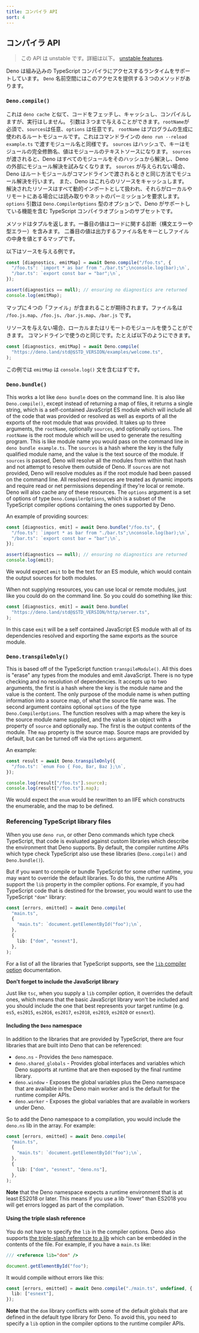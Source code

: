 ```yaml
---
title: コンパイラ API
sort: 4
---
```

<!-- L1..1
## Compiler APIs
-->

## コンパイラ API

<!-- L3..4
> This API is unstable. Learn more about
> [unstable features](../runtime/stability.md).
-->

> この API は unstable です。詳細は以下。
> [unstable features](../runtime/stability.md).

<!-- L6..7
Deno supports runtime access to the built-in TypeScript compiler. There are
three methods in the `Deno` namespace that provide this access.
-->

Deno は組み込みの TypeScript コンパイラにアクセスするランタイムをサポートしています。
`Deno` 名前空間にはこのアクセスを提供する３つのメソッドがあります。

<!-- L9..9
### `Deno.compile()`
-->

### `Deno.compile()`

<!-- L11..25
This works similar to `deno cache` in that it can fetch and cache the code,
compile it, but not run it. It takes up to three arguments, the `rootName`,
optionally `sources`, and optionally `options`. The `rootName` is the root
module which will be used to generate the resulting program. This is like the
module name you would pass on the command line in
`deno run --reload example.ts`. The `sources` is a hash where the key is the
fully qualified module name, and the value is the text source of the module. If
`sources` is passed, Deno will resolve all the modules from within that hash and
not attempt to resolve them outside of Deno. If `sources` are not provided, Deno
will resolve modules as if the root module had been passed on the command line.
Deno will also cache any of these resources. All resolved resources are treated
as dynamic imports and require read or net permissions depending on if they're
local or remote. The `options` argument is a set of options of type
`Deno.CompilerOptions`, which is a subset of the TypeScript compiler options
containing the ones supported by Deno.
-->

これは `deno cache` と似て、コードをフェッチし、キャッシュし、コンパイルしますが、実行はしません。
引数は３つまで与えることができます。`rootName`が必須で、`sources`は任意、`options` は任意です。
`rootName` はプログラムの生成に使われるルートモジュールです。これはコマンドラインの `deno run --reload example.ts` で渡すモジュール名と同様です。
`sources` はハッシュで、キーはモジュールの完全修飾名、値はモジュールのテキストソースになります。
`sources` が渡されると、Deno はすべてのモジュールをそのハッシュから解決し、Deno の外部にモジュール解決を試みなくなります。
`sources` が与えられない場合、Deno はルートモジュールがコマンドラインで渡されるときと同じ方法でモジュール解決を行います。
また、Deno はこれらのリソースをキャッシュします。
解決されたリソースはすべて動的インポートとして扱われ、それらがローカルやリモートにある場合には読み取りやネットのパーミッションを要求します。
`options` 引数は `Deno.CompilerOptions` 型のオプションで、Deno がサポートしている機能を含む TypeScript コンパイラオプションのサブセットです。

<!-- L27..29
The method resolves with a tuple. The first argument contains any diagnostics
(syntax or type errors) related to the code. The second argument is a map where
the keys are the output filenames and the values are the content.
-->

メソッドはタプルを返します。一番目の値はコードに関する診断（構文エラーや型エラー）を含みます。
二番目の値は出力するファイル名をキーとしファイルの中身を値とするマップです。

<!-- L31..31
An example of providing sources:
-->

以下はソースを与える例です。

<!-- L33..41
```ts
const [diagnostics, emitMap] = await Deno.compile("/foo.ts", {
  "/foo.ts": `import * as bar from "./bar.ts";\nconsole.log(bar);\n`,
  "/bar.ts": `export const bar = "bar";\n`,
});

assert(diagnostics == null); // ensuring no diagnostics are returned
console.log(emitMap);
```
-->

```ts
const [diagnostics, emitMap] = await Deno.compile("/foo.ts", {
  "/foo.ts": `import * as bar from "./bar.ts";\nconsole.log(bar);\n`,
  "/bar.ts": `export const bar = "bar";\n`,
});

assert(diagnostics == null); // ensuring no diagnostics are returned
console.log(emitMap);
```

<!-- L43..44
We would expect map to contain 4 "files", named `/foo.js.map`, `/foo.js`,
`/bar.js.map`, and `/bar.js`.
-->

マップに４つの「ファイル」が含まれることが期待されます。ファイル名は `/foo.js.map`、`/foo.js`、`/bar.js.map`、`/bar.js` です。

<!-- L46..47
When not supplying resources, you can use local or remote modules, just like you
could do on the command line. So you could do something like this:
-->

リソースを与えない場合、ローカルまたはリモートのモジュールを使うことができます。
コマンドラインで使うのと同じです。たとえば以下のようにできます。

<!-- L49..53
```ts
const [diagnostics, emitMap] = await Deno.compile(
  "https://deno.land/std@$STD_VERSION/examples/welcome.ts",
);
```
-->

```ts
const [diagnostics, emitMap] = await Deno.compile(
  "https://deno.land/std@$STD_VERSION/examples/welcome.ts",
);
```

<!-- L55..55
In this case `emitMap` will contain a `console.log()` statement.
-->

この例では `emitMap` は `console.log()` 文を含むはずです。

<!-- L57..57
### `Deno.bundle()`
-->

### `Deno.bundle()`

<!-- L59..76
This works a lot like `deno bundle` does on the command line. It is also like
`Deno.compile()`, except instead of returning a map of files, it returns a
single string, which is a self-contained JavaScript ES module which will include
all of the code that was provided or resolved as well as exports of all the
exports of the root module that was provided. It takes up to three arguments,
the `rootName`, optionally `sources`, and optionally `options`. The `rootName`
is the root module which will be used to generate the resulting program. This is
like module name you would pass on the command line in `deno bundle example.ts`.
The `sources` is a hash where the key is the fully qualified module name, and
the value is the text source of the module. If `sources` is passed, Deno will
resolve all the modules from within that hash and not attempt to resolve them
outside of Deno. If `sources` are not provided, Deno will resolve modules as if
the root module had been passed on the command line. All resolved resources are
treated as dynamic imports and require read or net permissions depending if
they're local or remote. Deno will also cache any of these resources. The
`options` argument is a set of options of type `Deno.CompilerOptions`, which is
a subset of the TypeScript compiler options containing the ones supported by
Deno.
-->

This works a lot like `deno bundle` does on the command line. It is also like
`Deno.compile()`, except instead of returning a map of files, it returns a
single string, which is a self-contained JavaScript ES module which will include
all of the code that was provided or resolved as well as exports of all the
exports of the root module that was provided. It takes up to three arguments,
the `rootName`, optionally `sources`, and optionally `options`. The `rootName`
is the root module which will be used to generate the resulting program. This is
like module name you would pass on the command line in `deno bundle example.ts`.
The `sources` is a hash where the key is the fully qualified module name, and
the value is the text source of the module. If `sources` is passed, Deno will
resolve all the modules from within that hash and not attempt to resolve them
outside of Deno. If `sources` are not provided, Deno will resolve modules as if
the root module had been passed on the command line. All resolved resources are
treated as dynamic imports and require read or net permissions depending if
they're local or remote. Deno will also cache any of these resources. The
`options` argument is a set of options of type `Deno.CompilerOptions`, which is
a subset of the TypeScript compiler options containing the ones supported by
Deno.

<!-- L78..78
An example of providing sources:
-->

An example of providing sources:

<!-- L80..88
```ts
const [diagnostics, emit] = await Deno.bundle("/foo.ts", {
  "/foo.ts": `import * as bar from "./bar.ts";\nconsole.log(bar);\n`,
  "/bar.ts": `export const bar = "bar";\n`,
});

assert(diagnostics == null); // ensuring no diagnostics are returned
console.log(emit);
```
-->

```ts
const [diagnostics, emit] = await Deno.bundle("/foo.ts", {
  "/foo.ts": `import * as bar from "./bar.ts";\nconsole.log(bar);\n`,
  "/bar.ts": `export const bar = "bar";\n`,
});

assert(diagnostics == null); // ensuring no diagnostics are returned
console.log(emit);
```

<!-- L90..91
We would expect `emit` to be the text for an ES module, which would contain the
output sources for both modules.
-->

We would expect `emit` to be the text for an ES module, which would contain the
output sources for both modules.

<!-- L93..94
When not supplying resources, you can use local or remote modules, just like you
could do on the command line. So you could do something like this:
-->

When not supplying resources, you can use local or remote modules, just like you
could do on the command line. So you could do something like this:

<!-- L96..100
```ts
const [diagnostics, emit] = await Deno.bundle(
  "https://deno.land/std@$STD_VERSION/http/server.ts",
);
```
-->

```ts
const [diagnostics, emit] = await Deno.bundle(
  "https://deno.land/std@$STD_VERSION/http/server.ts",
);
```

<!-- L102..103
In this case `emit` will be a self contained JavaScript ES module with all of
its dependencies resolved and exporting the same exports as the source module.
-->

In this case `emit` will be a self contained JavaScript ES module with all of
its dependencies resolved and exporting the same exports as the source module.

<!-- L105..105
### `Deno.transpileOnly()`
-->

### `Deno.transpileOnly()`

<!-- L107..117
This is based off of the TypeScript function `transpileModule()`. All this does
is "erase" any types from the modules and emit JavaScript. There is no type
checking and no resolution of dependencies. It accepts up to two arguments, the
first is a hash where the key is the module name and the value is the content.
The only purpose of the module name is when putting information into a source
map, of what the source file name was. The second argument contains optional
`options` of the type `Deno.CompilerOptions`. The function resolves with a map
where the key is the source module name supplied, and the value is an object
with a property of `source` and optionally `map`. The first is the output
contents of the module. The `map` property is the source map. Source maps are
provided by default, but can be turned off via the `options` argument.
-->

This is based off of the TypeScript function `transpileModule()`. All this does
is "erase" any types from the modules and emit JavaScript. There is no type
checking and no resolution of dependencies. It accepts up to two arguments, the
first is a hash where the key is the module name and the value is the content.
The only purpose of the module name is when putting information into a source
map, of what the source file name was. The second argument contains optional
`options` of the type `Deno.CompilerOptions`. The function resolves with a map
where the key is the source module name supplied, and the value is an object
with a property of `source` and optionally `map`. The first is the output
contents of the module. The `map` property is the source map. Source maps are
provided by default, but can be turned off via the `options` argument.

<!-- L119..119
An example:
-->

An example:

<!-- L121..128
```ts
const result = await Deno.transpileOnly({
  "/foo.ts": `enum Foo { Foo, Bar, Baz };\n`,
});

console.log(result["/foo.ts"].source);
console.log(result["/foo.ts"].map);
```
-->

```ts
const result = await Deno.transpileOnly({
  "/foo.ts": `enum Foo { Foo, Bar, Baz };\n`,
});

console.log(result["/foo.ts"].source);
console.log(result["/foo.ts"].map);
```

<!-- L130..131
We would expect the `enum` would be rewritten to an IIFE which constructs the
enumerable, and the map to be defined.
-->

We would expect the `enum` would be rewritten to an IIFE which constructs the
enumerable, and the map to be defined.

<!-- L133..133
### Referencing TypeScript library files
-->

### Referencing TypeScript library files

<!-- L135..138
When you use `deno run`, or other Deno commands which type check TypeScript,
that code is evaluated against custom libraries which describe the environment
that Deno supports. By default, the compiler runtime APIs which type check
TypeScript also use these libraries (`Deno.compile()` and `Deno.bundle()`).
-->

When you use `deno run`, or other Deno commands which type check TypeScript,
that code is evaluated against custom libraries which describe the environment
that Deno supports. By default, the compiler runtime APIs which type check
TypeScript also use these libraries (`Deno.compile()` and `Deno.bundle()`).

<!-- L140..144
But if you want to compile or bundle TypeScript for some other runtime, you may
want to override the default libraries. To do this, the runtime APIs support the
`lib` property in the compiler options. For example, if you had TypeScript code
that is destined for the browser, you would want to use the TypeScript `"dom"`
library:
-->

But if you want to compile or bundle TypeScript for some other runtime, you may
want to override the default libraries. To do this, the runtime APIs support the
`lib` property in the compiler options. For example, if you had TypeScript code
that is destined for the browser, you would want to use the TypeScript `"dom"`
library:

<!-- L146..156
```ts
const [errors, emitted] = await Deno.compile(
  "main.ts",
  {
    "main.ts": `document.getElementById("foo");\n`,
  },
  {
    lib: ["dom", "esnext"],
  },
);
```
-->

```ts
const [errors, emitted] = await Deno.compile(
  "main.ts",
  {
    "main.ts": `document.getElementById("foo");\n`,
  },
  {
    lib: ["dom", "esnext"],
  },
);
```

<!-- L158..160
For a list of all the libraries that TypeScript supports, see the
[`lib` compiler option](https://www.typescriptlang.org/docs/handbook/compiler-options.html)
documentation.
-->

For a list of all the libraries that TypeScript supports, see the
[`lib` compiler option](https://www.typescriptlang.org/docs/handbook/compiler-options.html)
documentation.

<!-- L162..162
**Don't forget to include the JavaScript library**
-->

**Don't forget to include the JavaScript library**

<!-- L164..167
Just like `tsc`, when you supply a `lib` compiler option, it overrides the
default ones, which means that the basic JavaScript library won't be included
and you should include the one that best represents your target runtime (e.g.
`es5`, `es2015`, `es2016`, `es2017`, `es2018`, `es2019`, `es2020` or `esnext`).
-->

Just like `tsc`, when you supply a `lib` compiler option, it overrides the
default ones, which means that the basic JavaScript library won't be included
and you should include the one that best represents your target runtime (e.g.
`es5`, `es2015`, `es2016`, `es2017`, `es2018`, `es2019`, `es2020` or `esnext`).

<!-- L169..169
#### Including the `Deno` namespace
-->

#### Including the `Deno` namespace

<!-- L171..172
In addition to the libraries that are provided by TypeScript, there are four
libraries that are built into Deno that can be referenced:
-->

In addition to the libraries that are provided by TypeScript, there are four
libraries that are built into Deno that can be referenced:

<!-- L174..181
- `deno.ns` - Provides the `Deno` namespace.
- `deno.shared_globals` - Provides global interfaces and variables which Deno
  supports at runtime that are then exposed by the final runtime library.
- `deno.window` - Exposes the global variables plus the Deno namespace that are
  available in the Deno main worker and is the default for the runtime compiler
  APIs.
- `deno.worker` - Exposes the global variables that are available in workers
  under Deno.
-->

- `deno.ns` - Provides the `Deno` namespace.
- `deno.shared_globals` - Provides global interfaces and variables which Deno
  supports at runtime that are then exposed by the final runtime library.
- `deno.window` - Exposes the global variables plus the Deno namespace that are
  available in the Deno main worker and is the default for the runtime compiler
  APIs.
- `deno.worker` - Exposes the global variables that are available in workers
  under Deno.

<!-- L183..184
So to add the Deno namespace to a compilation, you would include the `deno.ns`
lib in the array. For example:
-->

So to add the Deno namespace to a compilation, you would include the `deno.ns`
lib in the array. For example:

<!-- L186..196
```ts
const [errors, emitted] = await Deno.compile(
  "main.ts",
  {
    "main.ts": `document.getElementById("foo");\n`,
  },
  {
    lib: ["dom", "esnext", "deno.ns"],
  },
);
```
-->

```ts
const [errors, emitted] = await Deno.compile(
  "main.ts",
  {
    "main.ts": `document.getElementById("foo");\n`,
  },
  {
    lib: ["dom", "esnext", "deno.ns"],
  },
);
```

<!-- L198..200
**Note** that the Deno namespace expects a runtime environment that is at least
ES2018 or later. This means if you use a lib "lower" than ES2018 you will get
errors logged as part of the compilation.
-->

**Note** that the Deno namespace expects a runtime environment that is at least
ES2018 or later. This means if you use a lib "lower" than ES2018 you will get
errors logged as part of the compilation.

<!-- L202..202
#### Using the triple slash reference
-->

#### Using the triple slash reference

<!-- L204..207
You do not have to specify the `lib` in the compiler options. Deno also supports
[the triple-slash reference to a lib](https://www.typescriptlang.org/docs/handbook/triple-slash-directives.html#-reference-lib-)
which can be embedded in the contents of the file. For example, if you have a
`main.ts` like:
-->

You do not have to specify the `lib` in the compiler options. Deno also supports
[the triple-slash reference to a lib](https://www.typescriptlang.org/docs/handbook/triple-slash-directives.html#-reference-lib-)
which can be embedded in the contents of the file. For example, if you have a
`main.ts` like:

<!-- L209..213
```ts
/// <reference lib="dom" />

document.getElementById("foo");
```
-->

```ts
/// <reference lib="dom" />

document.getElementById("foo");
```

<!-- L215..215
It would compile without errors like this:
-->

It would compile without errors like this:

<!-- L217..221
```ts
const [errors, emitted] = await Deno.compile("./main.ts", undefined, {
  lib: ["esnext"],
});
```
-->

```ts
const [errors, emitted] = await Deno.compile("./main.ts", undefined, {
  lib: ["esnext"],
});
```

<!-- L223..225
**Note** that the `dom` library conflicts with some of the default globals that
are defined in the default type library for Deno. To avoid this, you need to
specify a `lib` option in the compiler options to the runtime compiler APIs.
-->

**Note** that the `dom` library conflicts with some of the default globals that
are defined in the default type library for Deno. To avoid this, you need to
specify a `lib` option in the compiler options to the runtime compiler APIs.

